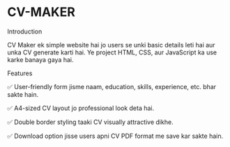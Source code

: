# CV-MAKER

Introduction

CV Maker ek simple website hai jo users se unki basic details leti hai aur unka  CV generate karti hai. Ye project HTML, CSS, aur JavaScript ka use karke banaya gaya hai.

Features

✅ User-friendly form jisme naam, education, skills, experience, etc. bhar sakte hain.

✅ A4-sized CV layout jo professional look deta hai.

✅ Double border styling taaki CV visually attractive dikhe.

✅ Download option jisse users apni CV PDF format me save kar sakte hain.